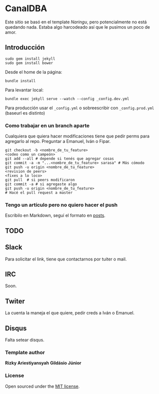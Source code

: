 # CanalDBA

Este sitio se basó en el template _Naringu_, pero potencialmente no está quedando nada. Estaba algo harcodeado así que le pusimos un poco de amor.

## Introducción


```
sudo gem install jekyll
sudo gem install bower
```

Desde el home de la página:

```
bundle install 
```


Para levantar local:

```
bundle exec jekyll serve --watch --config _config.dev.yml
```

Para producción usar el `_config.yml` o sobreescribir con `_config.prod.yml`
(baseurl es distinto)

### Como trabajar en un branch aparte

Cualquiera que quiera hacer modificaciones tiene que pedir perms para agregarlo al
repo. Preguntar a Emanuel, Iván o Fipar.



```
git checkout -b <nombre_de_tu_feature>
<codeo como un campeón>
git add --all # depende si tenés que agregar cosas
git commit -a -m "...<nombre_de_tu_feature> sarasa" # Más cómodo
git push -u origin <nombre_de_tu_feature>
<revision de peers>
<fixes a lo loco>
git pull  # si peers modificaron
git commit -a # si agregaste algo
git push -u origin <nombre_de_tu_feature>
# Hacé el pull request a master 
```

### Tengo un artículo pero no quiero hacer el push

Escribilo en Markdown, seguí el formato en [posts](https://raw.githubusercontent.com/canalDBA/canaldba.github.io/master/_posts/2017-10-30-el-primer-post.md).


## TODO

## Slack

Para solicitar el link, tiene que contactarnos por tuiter o mail.

## IRC

Soon.

## Twiter

La cuenta la maneja el que quiere, pedir creds a Iván o Emanuel.

## Disqus

Falta setear disqus.



### Template author
**Rizky Ariestiyansyah**
**Gildásio Júnior** 
### License
Open sourced under the [MIT license](LICENSE.md).
